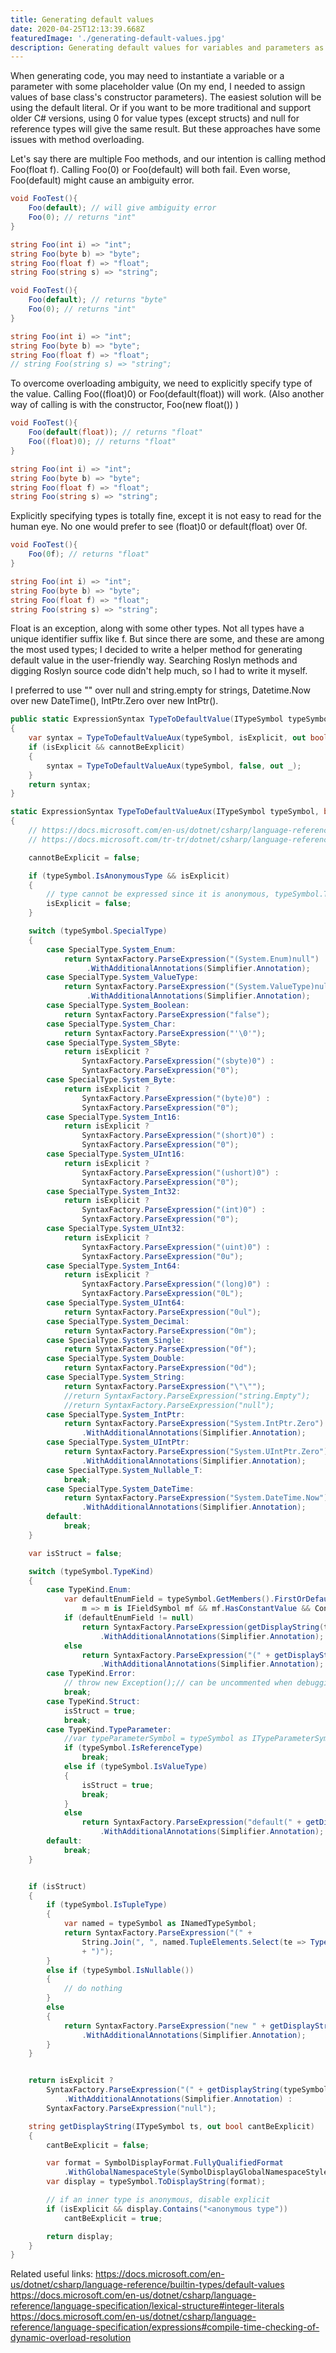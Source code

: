 ```yaml
---
title: Generating default values
date: 2020-04-25T12:13:39.668Z
featuredImage: './generating-default-values.jpg'
description: Generating default values for variables and parameters as placeholder values
---
```

When generating code, you may need to instantiate a variable or a parameter with some placeholder value (On my end, I needed to assign values of base class's constructor parameters). The easiest solution will be using the default literal. Or if you want to be more traditional and support older C# versions, using 0 for value types (except structs) and null for reference types will give the same result. But these approaches have some issues with method overloading.

<!-- end -->

Let's say there are multiple Foo methods, and our intention is calling method Foo(float f). Calling Foo(0) or Foo(default) will both fail. Even worse, Foo(default) might cause an ambiguity error.

```csharp
void FooTest(){
    Foo(default); // will give ambiguity error
    Foo(0); // returns "int"
}

string Foo(int i) => "int";
string Foo(byte b) => "byte";
string Foo(float f) => "float";
string Foo(string s) => "string";
```

```csharp
void FooTest(){
    Foo(default); // returns "byte"
    Foo(0); // returns "int"
}

string Foo(int i) => "int";
string Foo(byte b) => "byte";
string Foo(float f) => "float";
// string Foo(string s) => "string";
```

To overcome overloading ambiguity, we need to explicitly specify type of the value. Calling Foo((float)0) or Foo(default(float)) will work. (Also another way of calling is with the constructor, Foo(new float()) )

```csharp
void FooTest(){
    Foo(default(float)); // returns "float"
    Foo((float)0); // returns "float"
}

string Foo(int i) => "int";
string Foo(byte b) => "byte";
string Foo(float f) => "float";
string Foo(string s) => "string";
```

Explicitly specifying types is totally fine, except it is not easy to read for the human eye. No one would prefer to see (float)0 or default(float) over 0f.

```csharp
void FooTest(){
    Foo(0f); // returns "float"
}

string Foo(int i) => "int";
string Foo(byte b) => "byte";
string Foo(float f) => "float";
string Foo(string s) => "string";
```

Float is an exception, along with some other types. Not all types have a unique identifier suffix like f. But since there are some, and these are among the most used types; I decided to write a helper method for generating default value in the user-friendly way. Searching Roslyn methods and digging Roslyn source code didn't help much, so I had to write it myself.

I preferred to use "" over null and string.empty for strings, Datetime.Now over new DateTime(), IntPtr.Zero over new IntPtr().

```csharp
public static ExpressionSyntax TypeToDefaultValue(ITypeSymbol typeSymbol, bool isExplicit = false)
{
    var syntax = TypeToDefaultValueAux(typeSymbol, isExplicit, out bool cannotBeExplicit);
    if (isExplicit && cannotBeExplicit)
    {
        syntax = TypeToDefaultValueAux(typeSymbol, false, out _);
    }
    return syntax;
}

static ExpressionSyntax TypeToDefaultValueAux(ITypeSymbol typeSymbol, bool isExplicit, out bool cannotBeExplicit)
{
    // https://docs.microsoft.com/en-us/dotnet/csharp/language-reference/keywords/default-values-table
    // https://docs.microsoft.com/tr-tr/dotnet/csharp/language-reference/keywords/value-types-table

    cannotBeExplicit = false;

    if (typeSymbol.IsAnonymousType && isExplicit)
    {
        // type cannot be expressed since it is anonymous, typeSymbol.ToDisplayString(format) wont work
        isExplicit = false;
    }

    switch (typeSymbol.SpecialType)
    {
        case SpecialType.System_Enum:
            return SyntaxFactory.ParseExpression("(System.Enum)null")
                 .WithAdditionalAnnotations(Simplifier.Annotation);
        case SpecialType.System_ValueType:
            return SyntaxFactory.ParseExpression("(System.ValueType)null")
                 .WithAdditionalAnnotations(Simplifier.Annotation);
        case SpecialType.System_Boolean:
            return SyntaxFactory.ParseExpression("false");
        case SpecialType.System_Char:
            return SyntaxFactory.ParseExpression("'\0'");
        case SpecialType.System_SByte:
            return isExplicit ?
                SyntaxFactory.ParseExpression("(sbyte)0") :
                SyntaxFactory.ParseExpression("0");
        case SpecialType.System_Byte:
            return isExplicit ?
                SyntaxFactory.ParseExpression("(byte)0") :
                SyntaxFactory.ParseExpression("0");
        case SpecialType.System_Int16:
            return isExplicit ?
                SyntaxFactory.ParseExpression("(short)0") :
                SyntaxFactory.ParseExpression("0");
        case SpecialType.System_UInt16:
            return isExplicit ?
                SyntaxFactory.ParseExpression("(ushort)0") :
                SyntaxFactory.ParseExpression("0");
        case SpecialType.System_Int32:
            return isExplicit ?
                SyntaxFactory.ParseExpression("(int)0") :
                SyntaxFactory.ParseExpression("0");
        case SpecialType.System_UInt32:
            return isExplicit ?
                SyntaxFactory.ParseExpression("(uint)0") :
                SyntaxFactory.ParseExpression("0u");
        case SpecialType.System_Int64:
            return isExplicit ?
                SyntaxFactory.ParseExpression("(long)0") :
                SyntaxFactory.ParseExpression("0L");
        case SpecialType.System_UInt64:
            return SyntaxFactory.ParseExpression("0ul");
        case SpecialType.System_Decimal:
            return SyntaxFactory.ParseExpression("0m");
        case SpecialType.System_Single:
            return SyntaxFactory.ParseExpression("0f");
        case SpecialType.System_Double:
            return SyntaxFactory.ParseExpression("0d");
        case SpecialType.System_String:
            return SyntaxFactory.ParseExpression("\"\"");
            //return SyntaxFactory.ParseExpression("string.Empty");
            //return SyntaxFactory.ParseExpression("null");
        case SpecialType.System_IntPtr:
            return SyntaxFactory.ParseExpression("System.IntPtr.Zero")
                .WithAdditionalAnnotations(Simplifier.Annotation);
        case SpecialType.System_UIntPtr:
            return SyntaxFactory.ParseExpression("System.UIntPtr.Zero")
                .WithAdditionalAnnotations(Simplifier.Annotation);
        case SpecialType.System_Nullable_T:
            break;
        case SpecialType.System_DateTime:
            return SyntaxFactory.ParseExpression("System.DateTime.Now")// warning, this is not the default value, 0
                .WithAdditionalAnnotations(Simplifier.Annotation);
        default:
            break;
    }

    var isStruct = false;

    switch (typeSymbol.TypeKind)
    {
        case TypeKind.Enum:
            var defaultEnumField = typeSymbol.GetMembers().FirstOrDefault(
                m => m is IFieldSymbol mf && mf.HasConstantValue && Convert.ToInt64(mf.ConstantValue) == 0);
            if (defaultEnumField != null)
                return SyntaxFactory.ParseExpression(getDisplayString(typeSymbol, out cannotBeExplicit) + "." + defaultEnumField.Name)
                    .WithAdditionalAnnotations(Simplifier.Annotation);
            else
                return SyntaxFactory.ParseExpression("(" + getDisplayString(typeSymbol, out cannotBeExplicit) + ")0")
                    .WithAdditionalAnnotations(Simplifier.Annotation);
        case TypeKind.Error:
            // throw new Exception();// can be uncommented when debugging
            break;
        case TypeKind.Struct:
            isStruct = true;
            break;
        case TypeKind.TypeParameter:
            //var typeParameterSymbol = typeSymbol as ITypeParameterSymbol;
            if (typeSymbol.IsReferenceType)
                break;
            else if (typeSymbol.IsValueType)
            {
                isStruct = true;
                break;
            }
            else
                return SyntaxFactory.ParseExpression("default(" + getDisplayString(typeSymbol, out cannotBeExplicit) + ")")
                    .WithAdditionalAnnotations(Simplifier.Annotation);
        default:
            break;
    }


    if (isStruct)
    {
        if (typeSymbol.IsTupleType)
        {
            var named = typeSymbol as INamedTypeSymbol;
            return SyntaxFactory.ParseExpression("(" +
                String.Join(", ", named.TupleElements.Select(te => TypeToDefaultValue(te.Type, isExplicit)))
                + ")");
        }
        else if (typeSymbol.IsNullable())
        {
            // do nothing
        }
        else
        {
            return SyntaxFactory.ParseExpression("new " + getDisplayString(typeSymbol, out cannotBeExplicit) + "()")
                .WithAdditionalAnnotations(Simplifier.Annotation);
        }
    }


    return isExplicit ?
        SyntaxFactory.ParseExpression("(" + getDisplayString(typeSymbol, out cannotBeExplicit) + ")null")
            .WithAdditionalAnnotations(Simplifier.Annotation) :
        SyntaxFactory.ParseExpression("null");

    string getDisplayString(ITypeSymbol ts, out bool cantBeExplicit)
    {
        cantBeExplicit = false;

        var format = SymbolDisplayFormat.FullyQualifiedFormat
            .WithGlobalNamespaceStyle(SymbolDisplayGlobalNamespaceStyle.OmittedAsContaining);
        var display = typeSymbol.ToDisplayString(format);

        // if an inner type is anonymous, disable explicit
        if (isExplicit && display.Contains("<anonymous type"))
            cantBeExplicit = true;

        return display;
    }
}
```

Related useful links:
<https://docs.microsoft.com/en-us/dotnet/csharp/language-reference/builtin-types/default-values>
<https://docs.microsoft.com/en-us/dotnet/csharp/language-reference/language-specification/lexical-structure#integer-literals>
<https://docs.microsoft.com/en-us/dotnet/csharp/language-reference/language-specification/expressions#compile-time-checking-of-dynamic-overload-resolution>
